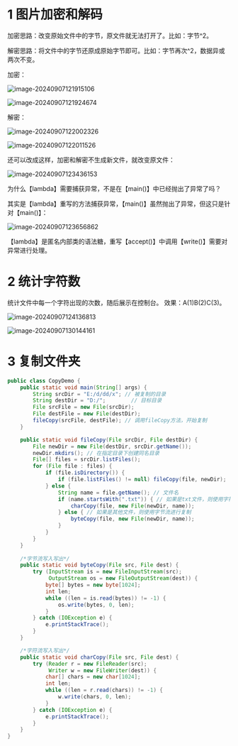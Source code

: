 # 1 图片加密和解码

加密思路：改变原始文件中的字节，原文件就无法打开了。比如：字节^2。

解密思路：将文件中的字节还原成原始字节即可。比如：字节再次^2，数据异或两次不变。

加密：

![image-20240907121915106](assets/image-20240907121915106.png)

![image-20240907121924674](assets/image-20240907121924674.png)

解密：

![image-20240907122002326](assets/image-20240907122002326.png)

![image-20240907122011526](assets/image-20240907122011526.png)

还可以改成这样，加密和解密不生成新文件，就改变原文件：

![image-20240907123436153](assets/image-20240907123436153.png)

为什么【lambda】需要捕获异常，不是在【main()】中已经抛出了异常了吗？

其实是【lambda】重写的方法捕获异常，【main()】虽然抛出了异常，但这只是针对【main()】：

![image-20240907123656862](assets/image-20240907123656862.png)

【lambda】是匿名内部类的语法糖，重写【accept()】中调用【write()】需要对异常进行处理。



# 2 统计字符数

统计文件中每一个字符出现的次数，随后展示在控制台。
效果：A(1)B(2)C(3)。

![image-20240907124136813](assets/image-20240907124136813.png)

![image-20240907130144161](assets/image-20240907130144161.png)



# 3 复制文件夹

```java
public class CopyDemo {
    public static void main(String[] args) {
        String srcDir = "E:/d/dd/x"; // 被复制的目录
        String destDir = "D:/";        // 目标目录
        File srcFile = new File(srcDir);
        File destFile = new File(destDir);
        fileCopy(srcFile, destFile); // 调用fileCopy方法，开始复制
    }

    public static void fileCopy(File srcDir, File destDir) {
        File newDir = new File(destDir, srcDir.getName()); 
        newDir.mkdirs(); // 在指定目录下创建同名目录
        File[] files = srcDir.listFiles();
        for (File file : files) {
            if (file.isDirectory()) {
                if (file.listFiles() != null) fileCopy(file, newDir);
            } else {
                String name = file.getName(); // 文件名
                if (name.startsWith(".txt")) { // 如果是txt文件，则使用字符流进行复制
                    charCopy(file, new File(newDir, name));
                } else { // 如果是其他文件，则使用字节流进行复制
                    byteCopy(file, new File(newDir, name));
                }
            }
        }
    }
	
    /*字节流写入写出*/
    public static void byteCopy(File src, File dest) {
        try (InputStream is = new FileInputStream(src);
             OutputStream os = new FileOutputStream(dest)) {
            byte[] bytes = new byte[1024];
            int len;
            while ((len = is.read(bytes)) != -1) {
                os.write(bytes, 0, len);
            }
        } catch (IOException e) {
            e.printStackTrace();
        }
    }

    /*字符流写入写出*/
    public static void charCopy(File src, File dest) {
        try (Reader r = new FileReader(src);
             Writer w = new FileWriter(dest)) {
            char[] chars = new char[1024];
            int len;
            while ((len = r.read(chars)) != -1) {
                w.write(chars, 0, len);
            }
        } catch (IOException e) {
            e.printStackTrace();
        }
    }
}
```

